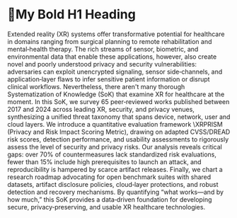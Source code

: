  <h1>🥽My Bold H1 Heading</h1>

Extended reality (XR) systems offer transformative potential for healthcare in domains ranging from surgical planning to remote rehabilitation and mental‐health therapy. The rich streams of sensor, biometric, and environmental data that enable these applications, however, also create novel and poorly understood privacy and security vulnerabilities: adversaries can exploit unencrypted signaling, sensor side‐channels, and application‐layer flaws to infer sensitive patient information or disrupt clinical workflows. Nevertheless, there aren't many thorough Systematization of Knowledge (SoK) that examine XR for healthcare at the moment. In this SoK, we survey 65 peer‐reviewed works published between 2017 and 2024 across leading XR, security, and privacy venues, synthesizing a unified threat taxonomy that spans device, network, user and cloud layers. We introduce a quantitative evaluation framework \XRPRISM (Privacy and Risk Impact Scoring Metric), drawing on adapted CVSS/DREAD risk scores, detection performance, and usability assessments to rigorously assess the level of security and privacy risks. Our analysis reveals critical gaps: over 70\% of countermeasures lack standardized risk evaluations, fewer than 15\% include high prerequisites to launch an attack, and reproducibility is hampered by scarce artifact releases. Finally, we chart a research roadmap advocating for open benchmark suites with shared datasets, artifact disclosure policies, cloud‐layer protections, and robust detection and recovery mechanisms. By quantifying “what works—and by how much,” this SoK provides a data‐driven foundation for developing secure, privacy‐preserving, and usable XR healthcare technologies.
